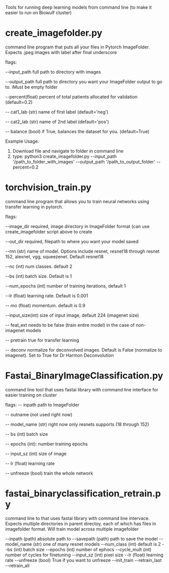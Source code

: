 Tools for running deep learning models from command line (to make it easier to run on Biowulf cluster)

# create_imagefolder.py
command line program that puts all your files in Pytorch ImageFolder.  Expects .jpeg images with label after final underscore

flags:

--input_path      full path to directory with images

--output_path     full path to directory you want your ImageFolder output to go to. iMust be empty folder

--percent(float)  percent of total patients allocated for validation (default=0.2)

-- cat1_lab (str) name of first label (default='neg')

-- cat2_lab (str) name of 2nd label (default='pos')

-- balance (bool) if True, balances the dataset for you.  (default=True)

Example Usage:
1) Download file and navigate to folder in command line
2) type:
python3 create_imagefolder.py --input_path '/path_to_folder_with_images' --output_path '/path_to_output_folder' --percent=0.2

# torchvision_train.py
command line program that allows you to train neural networks using transfer learning in pytorch.

flags:


--image_dir        required, image directory in ImageFolder format (can use create_imagefolder script above to create

--out_dir          required, filepath to where you want your model saved

--mn (str)        name of model.  Options include resnet, resnet18 through resnet 152, alexnet, vgg, squeezenet.  Default resnet18

--nc (int)         num classes.  default 2

--bs (int)         batch size.  Default is 1

--num_epochs (int) number of training iterations, default 1

--lr (float)       learning rate.  Default is 0.001

-- mo (float)      momentum. default is 0.9

--input_size(int) size of input image, default 224 (imagenet size)

-- feat_ext        needs to be false (train entire model) in the case of non-imagenet models

-- pretrain        true for transfer learning

-- deconv          normalize for deconvolved images.  Default is False (normalize to imagenet).  Set to True for Dr Harmon Deconvolution


# Fastai_BinaryImageClassification.py
command line tool that uses fastai library with command line interface for easier training on cluster

flags:
-- inpath path to ImageFolder 

-- outname (not used right now)

-- model_name (str) right now only resnets supports (18 through 152)

-- bs (int) batch size

-- epochs (int): number training epochs

-- input_sz (int) size of image

-- lr (float) learning rate

-- unfreeze (bool) train the whole network

# fastai_binaryclassification_retrain.py
command line to that uses fastai library with command line intervace.  Expects multiple directories in parent directoy, each of which has files in imagefolder format.  Will train model across multiple imagefolder

--inpath (path) absolute path to 
--savepath (path) path to save the model
--model_name (str) one of many resnet models
--num_class (int) default is 2
--bs (int) batch size
--epochs (int) number of ephocs
--cycle_mult (int) number of cycles for finetuning
--input_sz (int) pixel size
--lr (float) learning rate
--unfreeze (bool) True if you want to unfreeze
--init_train 
--retrain_last
--retrain_all


